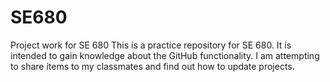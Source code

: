 # SE680
Project work for SE 680
This is a practice repository for SE 680.  It is intended to gain knowledge about the GitHub functionality.
I am attempting to share items to my classmates and find out how to update projects.

